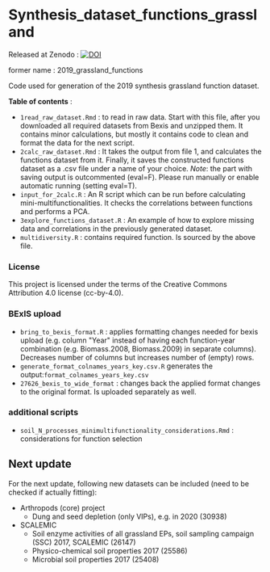 # Synthesis_dataset_functions_grassland
Released at Zenodo : [![DOI](https://zenodo.org/badge/181692075.svg)](https://zenodo.org/badge/latestdoi/181692075)

former name : 2019_grassland_functions

Code used for generation of the 2019 synthesis grassland function dataset.

**Table of contents** : 
- `1read_raw_dataset.Rmd` : to read in raw data. Start with this file, after you downloaded all required datasets from Bexis and unzipped them. It contains minor calculations, but mostly it contains code to clean and format the data for the next script.
- `2calc_raw_dataset.Rmd`  : It takes the output from file 1, and calculates the functions dataset from it. Finally, it saves the constructed functions dataset as a .csv file under a name of your choice. *Note*: the part with saving output is outcommented (eval=F). Please run manually or enable automatic running (setting eval=T).
- `input_for_2calc.R` : An R script which can be run before calculating mini-multifunctionalities. It checks the correlations between functions and performs a PCA.
- `3explore_functions_dataset.R` : An example of how to explore missing data and correlations in the previously generated dataset.
- `multidiversity.R` : contains required function. Is sourced by the above file.

### License
This project is licensed under the terms of the Creative Commons Attribution 4.0 license (cc-by-4.0).

### BExIS upload

- `bring_to_bexis_format.R` : applies formatting changes needed for bexis upload (e.g. column "Year" instead of having each function-year combination (e.g. Biomass.2008, Biomass.2009) in separate columns). Decreases number of columns but increases number of (empty) rows.
- `generate_format_colnames_years_key.csv.R` generates the output:`format_colnames_years_key.csv`
- `27626_bexis_to_wide_format` : changes back the applied format changes to the original format. Is uploaded separately as well.



### additional scripts

- `soil_N_processes_minimultifunctionality_considerations.Rmd` : considerations for function selection

## Next update
For the next update, following new datasets can be included (need to be checked if actually fitting):
- Arthropods (core) project
  - Dung and seed depletion (only VIPs), e.g. in 2020 (30938)
- SCALEMIC
  - Soil enzyme activities of all grassland EPs, soil sampling campaign (SSC) 2017, SCALEMIC (26147)
  - Physico-chemical soil properties 2017 (25586)
  - Microbial soil properties 2017 (25408)

